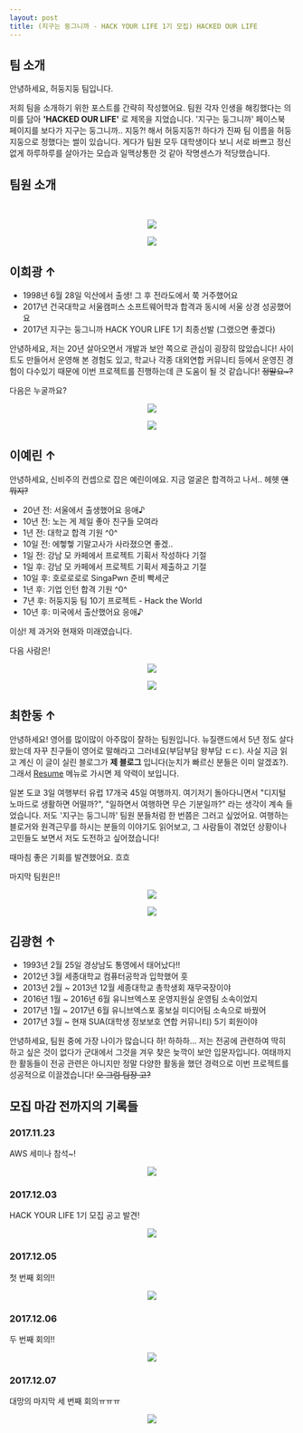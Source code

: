 ```yaml
---
layout: post
title: (지구는 둥그니까 - HACK YOUR LIFE 1기 모집) HACKED OUR LIFE
---
```


## 팀 소개
안녕하세요, 허둥지둥 팀입니다.

저희 팀을 소개하기 위한 포스트를 간략히 작성했어요. 팀원 각자 인생을 해킹했다는 의미를 담아 **'HACKED OUR LIFE'** 로 제목을 지었습니다. '지구는 둥그니까' 페이스북 페이지를 보다가 지구는 둥그니까.. 지둥?! 해서 허둥지둥?! 하다가 진짜 팀 이름을 허둥지둥으로 정했다는 썰이 있습니다. 게다가 팀원 모두 대학생이다 보니 서로 바쁘고 정신없게 하루하루를 살아가는 모습과 일맥상통한 것 같아 작명센스가 적당했습니다.

## 팀원 소개
<br>
<p align="center">
  <img
  src="https://raw.githubusercontent.com/henrychoi7/henrychoi7.github.io/master/img/171208/hk3.jpg">
</p>

<p align="center">
  <img
  src="https://raw.githubusercontent.com/henrychoi7/henrychoi7.github.io/master/img/171208/hk4.jpg">
</p>

## 이희광 ↑

- 1998년 6월 28일 익산에서 출생! 그 후 전라도에서 쭉 거주했어요
- 2017년 건국대학교 서울캠퍼스 소프트웨어학과 합격과 동시에 서울 상경 성공했어요
- 2017년 지구는 둥그니까 HACK YOUR LIFE 1기 최종선발 (그랬으면 좋겠다)

안녕하세요, 저는 20년 살아오면서 개발과 보안 쪽으로 관심이 굉장히 많았습니다! 사이트도 만들어서 운영해 본 경험도 있고, 학교나 각종 대외연합 커뮤니티 등에서 운영진 경험이 다수있기 때문에 이번 프로젝트를 진행하는데 큰 도움이 될 것 같습니다! ~~정말요~?~~

다음은 누굴까요?

<p align="center">
  <img
  src="https://raw.githubusercontent.com/henrychoi7/henrychoi7.github.io/master/img/171208/yr2.jpeg">
</p>

<p align="center">
  <img
  src="https://raw.githubusercontent.com/henrychoi7/henrychoi7.github.io/master/img/171208/yr1.jpg">
</p>

## 이예린 ↑

안녕하세요, 신비주의 컨셉으로 잡은 예린이에요. 지금 얼굴은 합격하고 나서.. 헤헷 ~~얜 뭐지?~~

- 20년 전: 서울에서 출생했어요 응애♪
- 10년 전: 노는 게 제일 좋아 친구들 모여라
- 1년 전: 대학교 합격 기원 ^0^
- 10일 전: 에헿헿 기말고사가 사라졌으면 좋겠..
- 1일 전: 강남 모 카페에서 프로젝트 기획서 작성하다 기절
- 1일 후: 강남 모 카페에서 프로젝트 기획서 제출하고 기절
- 10일 후: 호로로로로 SingaPwn 준비 빡세군
- 1년 후: 기업 인턴 합격 기원 ^0^
- 7년 후: 허둥지둥 팀 10기 프로젝트 - Hack the World
- 10년 후: 미국에서 출산했어요 응애♪

이상! 제 과거와 현재와 미래였습니다.

다음 사람은!

<p align="center">
  <img
  src="https://raw.githubusercontent.com/henrychoi7/henrychoi7.github.io/master/img/171208/hd2.jpeg">
</p>

<p align="center">
  <img
  src="https://raw.githubusercontent.com/henrychoi7/henrychoi7.github.io/master/img/171208/hd1.jpeg">
</p>

## 최한동 ↑

안녕하세요! 영어를 많이많이 아주많이 잘하는 팀원입니다. 뉴질랜드에서 5년 정도 살다왔는데 자꾸 친구들이 영어로 말해라고 그러네요(부담부담 왕부담 ㄷㄷ). 사실 지금 읽고 계신 이 글이 실린 블로그가 **제 블로그** 입니다(눈치가 빠르신 분들은 이미 알겠죠?). 그래서 [Resume](https://handongchoi.com/resume/) 메뉴로 가시면 제 약력이 보입니다.

일본 도쿄 3일 여행부터 유럽 17개국 45일 여행까지. 여기저기 돌아다니면서 "디지털 노마드로 생활하면 어떨까?", "일하면서 여행하면 무슨 기분일까?" 라는 생각이 계속 들었습니다. 저도 '지구는 둥그니까' 팀원 분들처럼 한 번쯤은 그러고 싶었어요. 여행하는 블로거와 원격근무를 하시는 분들의 이야기도 읽어보고, 그 사람들이 겪었던 상황이나 고민들도 보면서 저도 도전하고 싶어졌습니다!

때마침 좋은 기회를 발견했어요. 흐흐

마지막 팀원은!!
<p align="center">
  <img
  src="https://raw.githubusercontent.com/henrychoi7/henrychoi7.github.io/master/img/171208/kh1.jpg">
</p>

<p align="center">
  <img
  src="https://raw.githubusercontent.com/henrychoi7/henrychoi7.github.io/master/img/171208/kh2.jpeg">
</p>

## 김광현 ↑

- 1993년 2월 25일 경상남도 통영에서 태어났다!!
- 2012년 3월 세종대학교 컴퓨터공학과 입학했어 훗
- 2013년 2월 ~ 2013년 12월 세종대학교 총학생회 재무국장이야
- 2016년 1월 ~ 2016년 6월 유니브엑스포 운영지원실 운영팀 소속이었지
- 2017년 1월 ~ 2017년 6월 유니브엑스포 홍보실 미디어팀 소속으로 바꿨어
- 2017년 3월 ~ 현재 SUA(대학생 정보보호 연합 커뮤니티) 5기 회원이야

안녕하세요, 팀원 중에 가장 나이가 많습니다 하! 하하하... 저는 전공에 관련하여 딱히 하고 싶은 것이 없다가 군대에서 그것을 겨우 찾은 늦깍이 보안 입문자입니다. 여태까지 한 활동들이 전공 관련은 아니지만 정말 다양한 활동을 했던 경력으로 이번 프로젝트를 성공적으로 이끌겠습니다! ~~오 그럼 팀장 고?~~
<br>
## 모집 마감 전까지의 기록들

### 2017.11.23
AWS 세미나 참석~!

<p align="center">
  <img
  src="https://raw.githubusercontent.com/henrychoi7/henrychoi7.github.io/master/img/171208/sms.png">
</p>

### 2017.12.03
HACK YOUR LIFE 1기 모집 공고 발견!

<p align="center">
  <img
  src="https://raw.githubusercontent.com/henrychoi7/henrychoi7.github.io/master/img/171208/notice.jpeg">
</p>

### 2017.12.05
첫 번째 회의!!

<p align="center">
  <img
  src="https://raw.githubusercontent.com/henrychoi7/henrychoi7.github.io/master/img/171208/m1.jpeg">
</p>

### 2017.12.06
두 번째 회의!!

<p align="center">
  <img
  src="https://raw.githubusercontent.com/henrychoi7/henrychoi7.github.io/master/img/171208/m2.jpeg">
</p>

### 2017.12.07
대망의 마지막 세 번째 회의ㅠㅠㅠ

<p align="center">
  <img
  src="https://raw.githubusercontent.com/henrychoi7/henrychoi7.github.io/master/img/171208/m4.jpeg">
</p>
